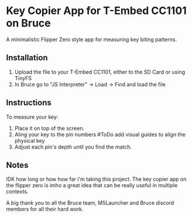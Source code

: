 # Key Copier App for T-Embed CC1101 on Bruce
A minimalistic Flipper Zero style app for measuring key biting patterns.

## Installation
1. Upload the file to your T-Embed CC1101, either to the SD Card or using TinyFS
2. In Bruce go to "JS Interpreter" -> Load -> Find and load the file

## Instructions
To measure your key: 
1. Place it on top of the screen.
2. Aling your key to the pin numbers #ToDo add visual guides to align the physical key
3. Adjust each pin's depth until you find the match.

## Notes
IDK how long or how how far i'm taking this project. 
The key copier app on the flipper zero is imho a great idea that can be really useful in multiple contexts.

A big thank you to all the Bruce team, M5Launcher and Bruce discord members for all their hard work.
